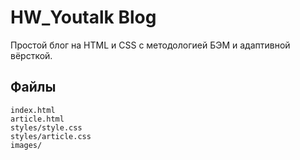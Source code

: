 # HW_Youtalk Blog

Простой блог на HTML и CSS с методологией БЭМ и адаптивной вёрсткой.

## Файлы

```
index.html
article.html
styles/style.css
styles/article.css
images/
```
